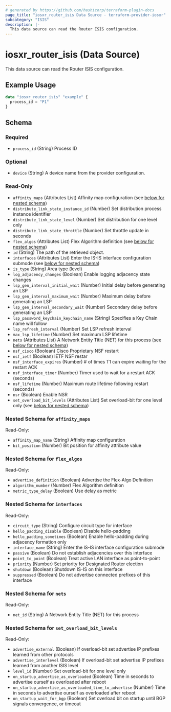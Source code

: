 ```yaml
---
# generated by https://github.com/hashicorp/terraform-plugin-docs
page_title: "iosxr_router_isis Data Source - terraform-provider-iosxr"
subcategory: "ISIS"
description: |-
  This data source can read the Router ISIS configuration.
---
```


# iosxr_router_isis (Data Source)

This data source can read the Router ISIS configuration.

## Example Usage

```terraform
data "iosxr_router_isis" "example" {
  process_id = "P1"
}
```

<!-- schema generated by tfplugindocs -->
## Schema

### Required

- `process_id` (String) Process ID

### Optional

- `device` (String) A device name from the provider configuration.

### Read-Only

- `affinity_maps` (Attributes List) Affinity map configuration (see [below for nested schema](#nestedatt--affinity_maps))
- `distribute_link_state_instance_id` (Number) Set distribution process instance identifier
- `distribute_link_state_level` (Number) Set distribution for one level only
- `distribute_link_state_throttle` (Number) Set throttle update in seconds
- `flex_algos` (Attributes List) Flex Algorithm definition (see [below for nested schema](#nestedatt--flex_algos))
- `id` (String) The path of the retrieved object.
- `interfaces` (Attributes List) Enter the IS-IS interface configuration submode (see [below for nested schema](#nestedatt--interfaces))
- `is_type` (String) Area type (level)
- `log_adjacency_changes` (Boolean) Enable logging adjacency state changes
- `lsp_gen_interval_initial_wait` (Number) Initial delay before generating an LSP
- `lsp_gen_interval_maximum_wait` (Number) Maximum delay before generating an LSP
- `lsp_gen_interval_secondary_wait` (Number) Secondary delay before generating an LSP
- `lsp_password_keychain_keychain_name` (String) Specifies a Key Chain name will follow
- `lsp_refresh_interval` (Number) Set LSP refresh interval
- `max_lsp_lifetime` (Number) Set maximum LSP lifetime
- `nets` (Attributes List) A Network Entity Title (NET) for this process (see [below for nested schema](#nestedatt--nets))
- `nsf_cisco` (Boolean) Cisco Proprietary NSF restart
- `nsf_ietf` (Boolean) IETF NSF restar
- `nsf_interface_expires` (Number) # of times T1 can expire waiting for the restart ACK
- `nsf_interface_timer` (Number) Timer used to wait for a restart ACK (seconds)
- `nsf_lifetime` (Number) Maximum route lifetime following restart (seconds)
- `nsr` (Boolean) Enable NSR
- `set_overload_bit_levels` (Attributes List) Set overload-bit for one level only (see [below for nested schema](#nestedatt--set_overload_bit_levels))

<a id="nestedatt--affinity_maps"></a>
### Nested Schema for `affinity_maps`

Read-Only:

- `affinity_map_name` (String) Affinity map configuration
- `bit_position` (Number) Bit position for affinity attribute value


<a id="nestedatt--flex_algos"></a>
### Nested Schema for `flex_algos`

Read-Only:

- `advertise_definition` (Boolean) Advertise the Flex-Algo Definition
- `algorithm_number` (Number) Flex Algorithm definition
- `metric_type_delay` (Boolean) Use delay as metric


<a id="nestedatt--interfaces"></a>
### Nested Schema for `interfaces`

Read-Only:

- `circuit_type` (String) Configure circuit type for interface
- `hello_padding_disable` (Boolean) Disable hello-padding
- `hello_padding_sometimes` (Boolean) Enable hello-padding during adjacency formation only
- `interface_name` (String) Enter the IS-IS interface configuration submode
- `passive` (Boolean) Do not establish adjacencies over this interface
- `point_to_point` (Boolean) Treat active LAN interface as point-to-point
- `priority` (Number) Set priority for Designated Router election
- `shutdown` (Boolean) Shutdown IS-IS on this interface
- `suppressed` (Boolean) Do not advertise connected prefixes of this interface


<a id="nestedatt--nets"></a>
### Nested Schema for `nets`

Read-Only:

- `net_id` (String) A Network Entity Title (NET) for this process


<a id="nestedatt--set_overload_bit_levels"></a>
### Nested Schema for `set_overload_bit_levels`

Read-Only:

- `advertise_external` (Boolean) If overload-bit set advertise IP prefixes learned from other protocols
- `advertise_interlevel` (Boolean) If overload-bit set advertise IP prefixes learned from another ISIS level
- `level_id` (Number) Set overload-bit for one level only
- `on_startup_advertise_as_overloaded` (Boolean) Time in seconds to advertise ourself as overloaded after reboot
- `on_startup_advertise_as_overloaded_time_to_advertise` (Number) Time in seconds to advertise ourself as overloaded after reboot
- `on_startup_wait_for_bgp` (Boolean) Set overload bit on startup until BGP signals convergence, or timeout


